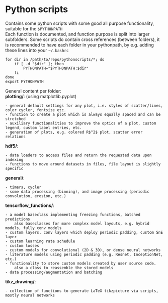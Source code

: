 # Python scripts

Contains some python scripts with some good all purpose functionality, suitable for the `$PYTHONPATH` <br>
Each function is documented, and function purpose is split into larger subfolders.
Some scripts do contain cross references (between folders), it is recommended to have each folder in your pythonpath, by e.g. adding these lines into your `~/.bashrc`

```
for dir in /path/to/repo/pythonscripts/*; do
    if [ -d "$dir" ]; then
        PYTHONPATH="$PYTHONPATH:$dir"
    fi
done
export PYTHONPATH
```



General content per folder:<br>
__plotting/__: (using matplotlib.pyplot)

    - general default settings for any plot, i.e. styles of scatter/lines, color cycler, fontsize etc.
    - function to create a plot which is always equally spaced and can be stretched
    - auxiliary functionalities to improve the optics of a plot, custom legend, custom label entries, etc.
    - generation of plots, e.g. colored R$^2$ plot, scatter error relations

__hdf5/__:

    - data loaders to access files and return the requested data upon indexing
    - functions to move around datasets in files, file layout is slightly specific

__general/__:

    - timers, cycler
    - some data processing (binning), and image processing (periodic convolution, erosion, etc.)

__tensorflow_functions/__:

    - a model baseclass implementing freezing functions, batched predictions
        also baseclasses for more complex model layouts, e.g. hybrid models, fully conv models
    - custom layers, conv layers which deploy periodic padding, custom SnE layer
    - custom learning rate schedule
    - custom losses
    - custom models for convolutional (2D & 3D), or dense neural networks
    - literature models using periodic padding (e.g. Resnet, InceptionNet, etc.)
    - functionality to store custom models created by user source code. 
        also a class to reassemble the stored models
    - data processing/augmentation and batching 

__tikz_drawing/__:

    - collection of functions to generate LaTeX tikzpicture via scripts, mostly neural networks



 
